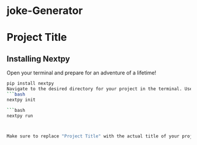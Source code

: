 # joke-Generator

# Project Title

## Installing Nextpy

Open your terminal and prepare for an adventure of a lifetime!

```bash
pip install nextpy
Navigate to the desired directory for your project in the terminal. Use the following command to initialize a template app in your new directory.
```bash
nextpy init

```bash
nextpy run



Make sure to replace "Project Title" with the actual title of your project. Feel free to customize the formatting and add additional sections as needed for your specific project.

